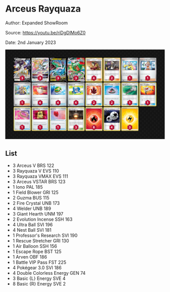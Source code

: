 # Arceus Rayquaza

Author: Expanded ShowRoom

Source: <https://youtu.be/riDgDlMo6Z0>

Date: 2nd January 2023

![decklist](../../images/PAR/Arceus%20Rayquaza/1-%20Arceus%20Rayquaza.png)

## List

* 3 Arceus V BRS 122
* 3 Rayquaza V EVS 110
* 3 Rayquaza VMAX EVS 111
* 3 Arceus VSTAR BRS 123
* 1 Iono PAL 185
* 1 Field Blower GRI 125
* 2 Guzma BUS 115
* 2 Fire Crystal UNB 173
* 4 Welder UNB 189
* 3 Giant Hearth UNM 197
* 2 Evolution Incense SSH 163
* 4 Ultra Ball SVI 196
* 4 Nest Ball SVI 181
* 1 Professor's Research SVI 190
* 1 Rescue Stretcher GRI 130
* 1 Air Balloon SSH 156
* 1 Escape Rope BST 125
* 1 Arven OBF 186
* 1 Battle VIP Pass FST 225
* 4 Pokégear 3.0 SVI 186
* 4 Double Colorless Energy GEN 74
* 3 Basic {L} Energy SVE 4
* 8 Basic {R} Energy SVE 2
